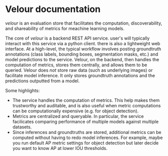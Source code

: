 # Velour documentation

_velour_ is an evaluation store that facilitates the computation, discoverability, and shareability of metrics for meachine learning models.

The core of _velour_ is a backend REST API service. user's will typically interact with this service via a python client. there is also a lightweight web interface. At a high-level, the typical workflow involves posting groundtruth annotations (class labels, bounding boxes, segmentation masks, etc.) and model predictions to the service. Velour, on the backend, then handles the computation of metrics, stores them centrally, and allows them to be queried. Velour does _not_ store raw data (such as underlying images) or facilitate model inference. It only stores groundtruth annotations and the predictions outputted from a model.

Some highlights:

- The service handles the computation of metrics. This help makes them trustworthy and auditable, and is also useful when metric computations can be computationally expensive (e.g. for object detection).
- Metrics are centralized and queryable. In particular, the service facilicates comparing performance of multiple models against multiple datasets.
- Since inferences and groundtruths are stored, additional metrics can be computed without having to redo model inferences. For example, maybe you run default AP metric settings for object detection but later decide you want to know AP at lower IOU thresholds.
